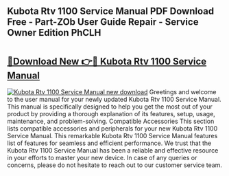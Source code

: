 ## Kubota Rtv 1100 Service Manual PDF Download Free - Part-ZOb User Guide Repair - Service Owner Edition PhCLH

# <h2><a href="http://bc93350.oget.top/?id=Kubota+Rtv+1100+Service+Manual">🔗Download New 👉🔴 Kubota Rtv 1100 Service Manual</a></h2>

[![Kubota Rtv 1100 Service Manual new download](https://i.imgur.com/5g1atiW.png)](http://bc93350.oget.top/?id=Kubota+Rtv+1100+Service+Manual)
Greetings and welcome to the user manual for your newly updated Kubota Rtv 1100 Service Manual. This manual is specifically designed to help you get the most out of your product by providing a thorough explanation of its features, setup, usage, maintenance, and problem-solving. Compatible Accessories This section lists compatible accessories and peripherals for your new Kubota Rtv 1100 Service Manual. This remarkable Kubota Rtv 1100 Service Manual features list of features for seamless and efficient performance. We trust that the Kubota Rtv 1100 Service Manual has been a reliable and effective resource in your efforts to master your new device. In case of any queries or concerns, please do not hesitate to reach out to our customer service team.
